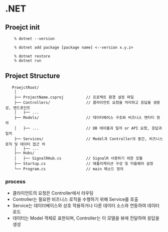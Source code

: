 # .NET

## Proejct init

        % dotnet --version

        % dotnet add package [package name] <--version x.y.z>

        % dotnet restore
        % dotnet run

## Project Structure

       ProejctRoot/
        │
        ├── ProjectName.csproj          // 프로젝트 환경 설정 파일
        ├── Controllers/                // 클라이언트 요청을 처리하고 응답을 생용성, 엔드포인트
        │   ├── ...
        ├── Models/                     // 데이터베이스 구조와 비즈니스 엔티티 정의
        │   ├── ...                     // DB 테이블과 일치 or API 요청, 응답과 일치
        ├── Services/                   // Model과 Controller의 중간, 비즈니스 로직 및 데이터 접근 처
        │   ├── ...
        ├── Hubs/                  
        │   ├── SignalRHub.cs           // SignalR 사용하기 위한 모듈 
        ├── Startup.cs                  // 애플리케이션 구성 및 미들웨어 설정
        └── Program.cs                  // main 메소드 정의

### process

- 클라이언트의 요청은 Controller에서 라우팅
- Controller는 필요한 비즈니스 로직을 수행하기 위해 Service를 호출
- Service는 데이터베이스와 상호 작용하거나 다른 데이터 소스와 연동하여 데이터 로드
- 데이터는 Model 객체로 표현되며, Controller는 이 모델을 뷰에 전달하여 응답을 생성
